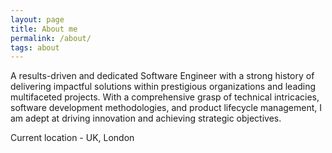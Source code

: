 ```yaml
---
layout: page
title: About me
permalink: /about/
tags: about
---
```


A results-driven and dedicated Software Engineer with a strong history of delivering impactful solutions within prestigious organizations and leading multifaceted projects. With a comprehensive grasp of technical intricacies, software development methodologies, and product lifecycle management, I am adept at driving innovation and achieving strategic objectives.

Current location - UK, London
